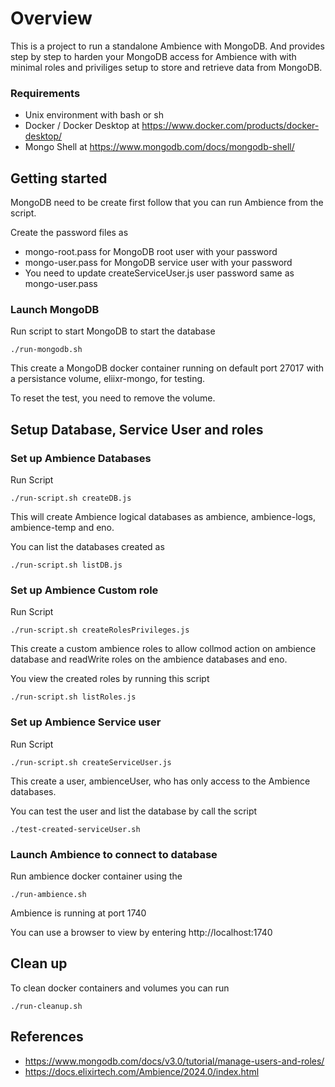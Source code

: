 # Overview
This is a project to run a standalone Ambience with MongoDB.  And provides step by step to harden your MongoDB access for Ambience with with minimal roles and priviliges setup to store and retrieve data from MongoDB. 

### Requirements
- Unix environment with bash or sh
- Docker / Docker Desktop at https://www.docker.com/products/docker-desktop/
- Mongo Shell at https://www.mongodb.com/docs/mongodb-shell/


## Getting started
MongoDB need to be create first follow that you can run Ambience from the script. 

Create the password files as 
- mongo-root.pass for MongoDB root user with your password
- mongo-user.pass for MongoDB service user with your password
- You need to update createServiceUser.js user password same as mongo-user.pass

### Launch MongoDB 

Run script to start MongoDB to start the database
```
./run-mongodb.sh
```

This create a MongoDB docker container running on default port 27017 with a persistance volume, eliixr-mongo, for testing.

To reset the test, you need to remove the volume.  

## Setup Database, Service User and roles

### Set up Ambience Databases
Run Script
```
./run-script.sh createDB.js
```
This will create Ambience logical databases as ambience, ambience-logs, ambience-temp and eno. 

You can list the databases created as 
```
./run-script.sh listDB.js
```

### Set up Ambience Custom role 
Run Script
```
./run-script.sh createRolesPrivileges.js
```

This create a custom ambience roles to allow collmod action on ambience database and readWrite roles on the ambience databases and eno. 

You view the created roles by running this script 

```
./run-script.sh listRoles.js
```

### Set up Ambience Service user 
Run Script
```
./run-script.sh createServiceUser.js
```

This create a user, ambienceUser, who has only access to the Ambience databases. 

You can test the user and list the database by call the script

```
./test-created-serviceUser.sh
```

### Launch Ambience to connect to database
Run ambience docker container using the 
```
./run-ambience.sh 
```
Ambience is running at port 1740

You can use a browser to view by entering http://localhost:1740


## Clean up
To clean docker containers and volumes you 
can run 
```
./run-cleanup.sh
```


## References

- https://www.mongodb.com/docs/v3.0/tutorial/manage-users-and-roles/
- https://docs.elixirtech.com/Ambience/2024.0/index.html